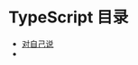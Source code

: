 # TypeScript 目录

* [对自己说](https://github.com/zg-zhang/nokebook/blob/master/TypeScript/for-myself.md)
* []()
